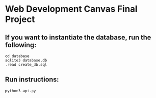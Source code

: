 # Web Development Canvas Final Project

## If you want to instantiate the database, run the following:

```
cd database
sqlite3 database.db
.read create_db.sql
```

## Run instructions:

```
python3 api.py
```